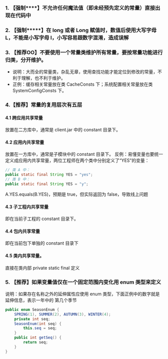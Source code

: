 ### 1. 【强制****】不允许任何魔法值（即未经预先定义的常量）直接出现在代码中
### 2. 【强制*****】在 long 或者 Long 赋值时，数值后使用大写字母 L，不能是小写字母 l，小写容易跟数字混淆，造成误解
### 3. 【推荐OO】不要使用一个常量类维护所有常量，要按常量功能进行归类，分开维护。
- 说明：大而全的常量类，杂乱无章，使用查找功能才能定位到修改的常量，不利于理解，也不利于维护。
- 正例：缓存相关常量放在类 CacheConsts 下；系统配置相关常量放在类 SystemConfigConsts 下。
### 4.【推荐】常量的复用层次有五层
#### 4.1 跨应用共享常量
放置在二方库中，通常是 client.jar 中的 constant 目录下。
#### 4.2 应用内共享常量
放置在一方库中，通常是子模块中的 constant 目录下。
反例：易懂变量也要统一定义成应用内共享常量，两位工程师在两个类中分别定义了“YES”的变量：
```java
// 类 A 中：
public static final String YES = "yes";
// 类 B 中：
public static final String YES = "y";
```
A.YES.equals(B.YES)，预期是 true，但实际返回为 false，导致线上问题
#### 4.3 子工程内共享常量
即在当前子工程的 constant 目录下。
#### 4.4 包内共享常量
即在当前包下单独的 constant 目录下
#### 4.5 类内共享常量。
直接在类内部 private static final 定义

### 5. 【推荐】如果变量值仅在一个固定范围内变化用 enum 类型来定义
说明：如果存在名称之外的延伸属性应使用 enum 类型，下面正例中的数字就是延伸信息，表示一年中的
第几个季节
```java
public enum SeasonEnum {
    SPRING(1), SUMMER(2), AUTUMN(3), WINTER(4);
    private int seq;
    SeasonEnum(int seq) {
        this.seq = seq;
    }
    public int getSeq() {
        return seq; 
    } 
}
```
